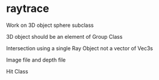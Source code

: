 # raytrace

Work on 3D object sphere subclass

3D object should be an element of Group Class

Intersection using a single Ray Object not a vector of Vec3s

Image file and depth file

Hit Class